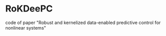 # RoKDeePC
code of paper "Robust and kernelized data-enabled predictive control for nonlinear systems"
